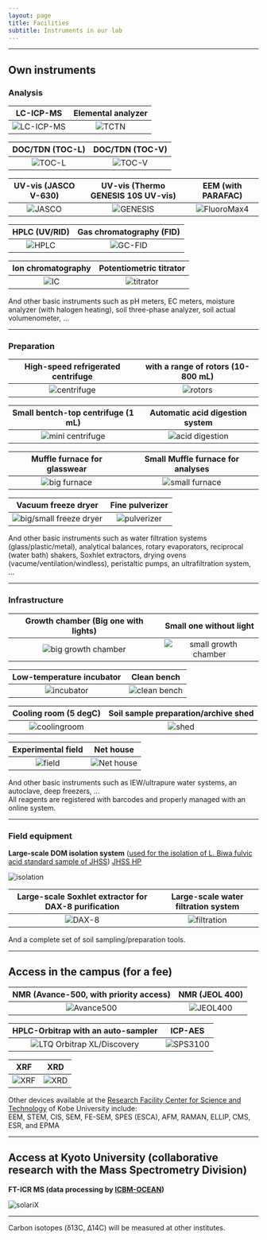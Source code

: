 ```yaml
---
layout: page
title: Facilities
subtitle: Instruments in our lab 
---
```

***
## Own instruments
### Analysis

LC-ICP-MS             |  Elemental analyzer
:-------------------------:|:-------------------------:
![LC-ICP-MS](/assets/img/DSCF9979.jpg)  |  ![TCTN](/assets/img/DSCF9977.jpg)


DOC/TDN (TOC-L)             |  DOC/TDN (TOC-V)
:-------------------------:|:-------------------------:
![TOC-L](/assets/img/DSCF9964.jpg)  |  ![TOC-V](/assets/img/DSCF9965.jpg)

UV-vis (JASCO V-630)            |  UV-vis (Thermo GENESIS 10S UV-vis) | EEM (with PARAFAC)
:-------------------------:|:-------------------------:|:-------------------------:
![JASCO](/assets/img/DSCF9947.jpg)  |  ![GENESIS](/assets/img/DSCF9948.jpg) | ![FluoroMax4](https://s3-media3.fl.yelpcdn.com/bphoto/cQ1Yoa75m2yUFFbY2xwuqw/348s.jpg)  |  


HPLC (UV/RID)           | Gas chromatography (FID)
:-------------------------:|:-------------------------:
![HPLC](/assets/img/DSCF9956.jpg)  |  ![GC-FID](/assets/img/DSCF9963.jpg)

Ion chromatography            | Potentiometric titrator
:-------------------------:|:-------------------------:
![IC](/assets/img/DSCF9962.jpg)  |  ![titrator](/assets/img/DSCF9967.jpg)

And other basic instruments such as pH meters, EC meters, moisture analyzer (with halogen heating), soil three-phase analyzer, soil actual volumenometer, ...

***
### Preparation

High-speed refrigerated centrifuge            |  with a range of rotors (10-800 mL)
:-------------------------:|:-------------------------:
![centrifuge](/assets/img/DSCF9957.jpg)    |  ![rotors](/assets/img/DSCF9958.jpg)

Small bentch-top centrifuge (1 mL)            | Automatic acid digestion system
:-------------------------:|:-------------------------:
![mini centrifuge](/assets/img/DSCF9983.jpg)  |  ![acid digestion](/assets/img/DSCF9972.jpg)

Muffle furnace for glasswear            | Small Muffle furnace for analyses
:-------------------------:|:-------------------------:
![big furnace](/assets/img/DSCF9952.jpg)  |  ![small furnace](/assets/img/DSCF9950.jpg)

Vacuum freeze dryer            | Fine pulverizer
:-------------------------:|:-------------------------:
![big/small freeze dryer](/assets/img/DSCF9954.jpg)  |  ![pulverizer](/assets/img/DSCF9941.jpg)

And other basic instruments such as water filtration systems (glass/plastic/metal), analytical balances, rotary evaporators, reciprocal (water bath) shakers, Soxhlet extractors, drying ovens (vacume/ventilation/windless), peristaltic pumps, an ultrafiltration system, ...

***
### Infrastructure

Growth chamber (Big one with lights)            | Small one without light
:-------------------------:|:-------------------------:
![big growth chamber](/assets/img/DSCF9971.jpg)  |  ![small growth chamber](/assets/img/DSCF9973.jpg)

Low-temperature incubator            | Clean bench
:-------------------------:|:-------------------------:
![incubator](/assets/img/DSCF9960.jpg)  |  ![clean bench](/assets/img/DSCF9959.jpg)

Cooling room (5 degC)            | Soil sample preparation/archive shed
:-------------------------:|:-------------------------:
![coolingroom](/assets/img/DSCF9990.jpg)  |  ![shed](/assets/img/DSCF9939.jpg)

Experimental field            | Net house
:-------------------------:|:-------------------------:
![field](/assets/img/DSCF9984.jpg)  |  ![Net house](/assets/img/DSCF9943.jpg)

And other basic instruments such as IEW/ultrapure water systems, an autoclave, deep freezers, ...  
All reagents are registered with barcodes and properly managed with an online system.

***
### Field equipment
**Large-scale DOM isolation system**
([used for the isolation of L. Biwa fulvic acid standard sample of JHSS](https://researchmap.jp/pika-315/published_papers/3063823/attachment_file.pdf))
[JHSS HP](http://www.research.kobe-u.ac.jp/ans-soil/e_jhss/index.html)

![isolation](https://s3-media3.fl.yelpcdn.com/bphoto/cQ1Yoa75m2yUFFbY2xwuqw/348s.jpg)

Large-scale Soxhlet extractor for DAX-8 purification           | Large-scale water filtration system
:-------------------------:|:-------------------------:
![DAX-8](/assets/img/DSCF9969.jpg)  |  ![filtration](/assets/img/DSCF9976.jpg)

And a complete set of soil sampling/preparation tools.

***
## Access in the campus (for a fee)

NMR (Avance-500, with priority access)           | NMR (JEOL 400)
:-------------------------:|:-------------------------:
![Avance500](https://s3-media3.fl.yelpcdn.com/bphoto/cQ1Yoa75m2yUFFbY2xwuqw/348s.jpg)  |  ![JEOL400](https://s3-media3.fl.yelpcdn.com/bphoto/cQ1Yoa75m2yUFFbY2xwuqw/348s.jpg)

HPLC-Orbitrap with an auto-sampler           | ICP-AES
:-------------------------:|:-------------------------:
![LTQ Orbitrap XL/Discovery](/assets/img/Obitrap.jpg)  |  ![SPS3100](/assets/img/icp.jpg)

XRF          | XRD
:-------------------------:|:-------------------------:
![XRF](/assets/img/xrf.jpg)  |  ![XRD](/assets/img/xrd1.jpg)

Other devices available at the [Research Facility Center for Science and Technology](http://www.csrea.kobe-u.ac.jp/kiki_service.html) of Kobe University include:  
EEM, STEM, CIS, SEM, FE-SEM, SPES (ESCA), AFM, RAMAN, ELLIP, CMS, ESR, and EPMA

***
## Access at Kyoto University (collaborative research with the Mass Spectrometry Division)

**FT-ICR MS (data processing by [ICBM-OCEAN](https://uol.de/icbm/icbm-ocean))**

![solariX](https://s3-media3.fl.yelpcdn.com/bphoto/cQ1Yoa75m2yUFFbY2xwuqw/348s.jpg)

***
Carbon isotopes (δ13C, Δ14C) will be measured at other institutes.


